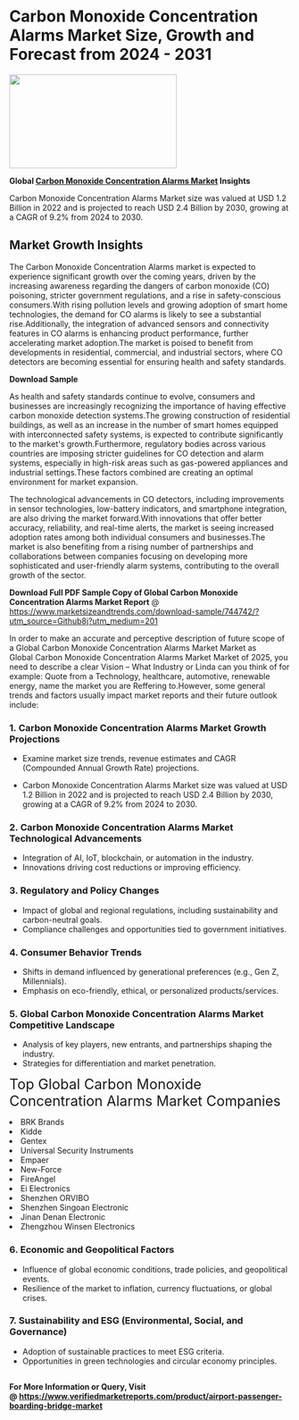 <H1>Carbon Monoxide Concentration Alarms Market Size, Growth and Forecast from 2024 - 2031</H1><img class="aligncenter size-medium wp-image-584254" src="https://thirdeyenews.in/wp-content/uploads/2024/09/Global-Market-Research-300x168.jpeg" alt="" width="300" height="168" /><p><strong>Global&nbsp;<a href="https://www.marketsizeandtrends.com/download-sample/744742/?utm_source=Github8j?utm_medium=201">Carbon Monoxide Concentration Alarms Market</a> Insights</strong></p><p>Carbon Monoxide Concentration Alarms Market size was valued at USD 1.2 Billion in 2022 and is projected to reach USD 2.4 Billion by 2030, growing at a CAGR of 9.2% from 2024 to 2030.</p><p><h2>Market Growth Insights</h2> <p>The Carbon Monoxide Concentration Alarms market is expected to experience significant growth over the coming years, driven by the increasing awareness regarding the dangers of carbon monoxide (CO) poisoning, stricter government regulations, and a rise in safety-conscious consumers.With rising pollution levels and growing adoption of smart home technologies, the demand for CO alarms is likely to see a substantial rise.Additionally, the integration of advanced sensors and connectivity features in CO alarms is enhancing product performance, further accelerating market adoption.The market is poised to benefit from developments in residential, commercial, and industrial sectors, where CO detectors are becoming essential for ensuring health and safety standards.</p> <p><strong>Download Sample</strong></p> <p>As health and safety standards continue to evolve, consumers and businesses are increasingly recognizing the importance of having effective carbon monoxide detection systems.The growing construction of residential buildings, as well as an increase in the number of smart homes equipped with interconnected safety systems, is expected to contribute significantly to the market's growth.Furthermore, regulatory bodies across various countries are imposing stricter guidelines for CO detection and alarm systems, especially in high-risk areas such as gas-powered appliances and industrial settings.These factors combined are creating an optimal environment for market expansion.</p> <p>The technological advancements in CO detectors, including improvements in sensor technologies, low-battery indicators, and smartphone integration, are also driving the market forward.With innovations that offer better accuracy, reliability, and real-time alerts, the market is seeing increased adoption rates among both individual consumers and businesses.The market is also benefiting from a rising number of partnerships and collaborations between companies focusing on developing more sophisticated and user-friendly alarm systems, contributing to the overall growth of the sector.</p> <p><span class=""><strong>Download Full PDF Sample Copy of Global Carbon Monoxide Concentration Alarms Market Report</strong> @ <a href="https://www.marketsizeandtrends.com/download-sample/744742/?utm_source=Github8j?utm_medium=201" target="_blank">https://www.marketsizeandtrends.com/download-sample/744742/?utm_source=Github8j?utm_medium=201</a></span></p><p>In order to make an accurate and perceptive description of future scope of a Global&nbsp;Carbon Monoxide Concentration Alarms Market Market as Global&nbsp;Carbon Monoxide Concentration Alarms Market Market of 2025, you need to describe a clear Vision &ndash; What Industry or Linda can you think of for example: Quote from a Technology, healthcare, automotive, renewable energy, name the market you are Reffering to.However, some general trends and factors usually impact market reports and their future outlook include:</p><h3>1.&nbsp;<strong>Carbon Monoxide Concentration Alarms Market Growth Projections</strong></h3><ul><li>Examine market size trends, revenue estimates and CAGR (Compounded Annual Growth Rate) projections.</li><li><p>Carbon Monoxide Concentration Alarms Market size was valued at USD 1.2 Billion in 2022 and is projected to reach USD 2.4 Billion by 2030, growing at a CAGR of 9.2% from 2024 to 2030.</p></li></ul><h3>2.&nbsp;<strong>Carbon Monoxide Concentration Alarms Market Technological Advancements</strong></h3><ul><li>Integration of AI, IoT, blockchain, or automation in the industry.</li><li>Innovations driving cost reductions or improving efficiency.</li></ul><h3>3.&nbsp;<strong>Regulatory and Policy Changes</strong></h3><ul><li>Impact of global and regional regulations, including sustainability and carbon-neutral goals.</li><li>Compliance challenges and opportunities tied to government initiatives.</li></ul><h3>4.&nbsp;<strong>Consumer Behavior Trends</strong></h3><ul><li>Shifts in demand influenced by generational preferences (e.g., Gen Z, Millennials).</li><li>Emphasis on eco-friendly, ethical, or personalized products/services.</li></ul><h3>5.&nbsp;<strong>Global Carbon Monoxide Concentration Alarms Market Competitive Landscape</strong></h3><ul><li>Analysis of key players, new entrants, and partnerships shaping the industry.</li><li>Strategies for differentiation and market penetration.</li></ul><p data-pm-slice="1 1 []"><span style="color: inherit; font-family: inherit; font-size: 25px;">Top Global Carbon Monoxide Concentration Alarms Market Companies</span></p><div class="" data-test-id=""><p><li>BRK Brands</li><li> Kidde</li><li> Gentex</li><li> Universal Security Instruments</li><li> Empaer</li><li> New-Force</li><li> FireAngel</li><li> Ei Electronics</li><li> Shenzhen ORVIBO</li><li> Shenzhen Singoan Electronic</li><li> Jinan Denan Electronic</li><li> Zhengzhou Winsen Electronics</li></p></div><h3>6.&nbsp;<strong>Economic and Geopolitical Factors</strong></h3><ul><li>Influence of global economic conditions, trade policies, and geopolitical events.</li><li>Resilience of the market to inflation, currency fluctuations, or global crises.</li></ul><h3>7.&nbsp;<strong>Sustainability and ESG (Environmental, Social, and Governance)</strong></h3><ul><li>Adoption of sustainable practices to meet ESG criteria.</li><li>Opportunities in green technologies and circular economy principles.</li></ul><h2><strong style="font-size: 14px;">For More Information or Query, Visit @&nbsp;</strong><a style="background-color: #ffffff; font-size: 14px;" href="https://www.marketsizeandtrends.com/report/carbon-monoxide-concentration-alarms-market/" target="_blank">https://www.verifiedmarketreports.com/product/airport-passenger-boarding-bridge-market</a></h2>
